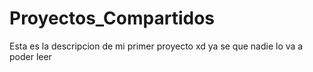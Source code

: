 # Proyectos_Compartidos
Esta es la descripcion de mi primer proyecto xd ya se que nadie lo va a poder leer
